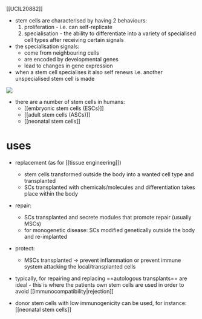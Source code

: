 [[UCIL20882]]

- stem cells are characterised by having 2 behaviours:
	1. proliferation - i.e. can self-replicate
	2. specialisation - the ability to differentiate into a variety of specialised cell types after receiving certain signals
- the specialisation signals:
	- come from neighbouring cells
	- are encoded by developmental genes
	- lead to changes in gene expression
- when a stem cell specialises it also self renews i.e. another unspecialised stem cell is made

![](https://i.imgur.com/jpF4aO4.png)

- there are a number of stem cells in humans:
	- [[embryonic stem cells (ESCs)]]
	- [[adult stem cells (ASCs)]]
	- [[neonatal stem cells]]

# uses

- replacement (as for [[tissue engineering]])
	- stem cells transformed outside the body into a wanted cell type and transplanted
	- SCs transplanted with chemicals/molecules and differentiation takes place within the body
- repair:
	- SCs transplanted and secrete modules that promote repair (usually MSCs)
	- for monogenetic disease: SCs modified genetically outside the body and re-implanted
- protect:
	- MSCs transplanted -> prevent inflammation or prevent immune system attacking the local/transplanted cells

- typically, for repairing and replacing ==autologous transplants== are ideal - this is where the patients own stem cells are used in order to avoid [[immunocompatibility|rejection]]
- donor stem cells with low immunogenicity can be used, for instance: [[neonatal stem cells]]

